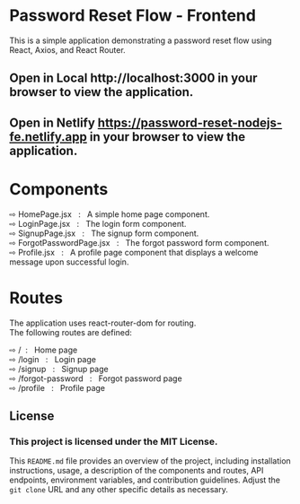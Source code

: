 # Password Reset Flow - Frontend

This is a simple application demonstrating a password reset flow using React, Axios, and React Router.

## Open in Local http://localhost:3000 in your browser to view the application.

## Open in Netlify https://password-reset-nodejs-fe.netlify.app in your browser to view the application.

# Components

&#x21E8; HomePage.jsx &nbsp;&nbsp;:&nbsp;&nbsp; A simple home page component.<br>
&#x21E8; LoginPage.jsx &nbsp;&nbsp;:&nbsp;&nbsp; The login form component.<br>
&#x21E8; SignupPage.jsx &nbsp;&nbsp;:&nbsp;&nbsp; The signup form component.<br>
&#x21E8; ForgotPasswordPage.jsx &nbsp;&nbsp;:&nbsp;&nbsp; The forgot password form component.<br>
&#x21E8; Profile.jsx &nbsp;&nbsp;:&nbsp;&nbsp; A profile page component that displays a welcome message upon successful login.<br>

# Routes

The application uses react-router-dom for routing.<br>
The following routes are defined:<br>

&#x21E8; /&nbsp;&nbsp;:&nbsp;&nbsp; Home page<br>
&#x21E8; /login &nbsp;&nbsp;:&nbsp;&nbsp; Login page<br>
&#x21E8; /signup &nbsp;&nbsp;:&nbsp;&nbsp; Signup page<br>
&#x21E8; /forgot-password &nbsp;&nbsp;:&nbsp;&nbsp; Forgot password page<br>
&#x21E8; /profile &nbsp;&nbsp;:&nbsp;&nbsp; Profile page<br>

## License

### This project is licensed under the MIT License.<br>

This `README.md` file provides an overview of the project, including installation instructions, usage, a description of the components and routes, API endpoints, environment variables, and contribution guidelines. Adjust the `git clone` URL and any other specific details as necessary.
